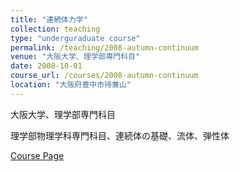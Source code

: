 ```yaml
---
title: "連続体力学"
collection: teaching
type: "underguraduate course"
permalink: /teaching/2008-autumn-continuum
venue: "大阪大学、理学部専門科目"
date: 2008-10-01
course_url: /courses/2008-autumn-continuum
location: "大阪府豊中市待兼山"
---
```


大阪大学、理学部専門科目

理学部物理学科専門科目、連続体の基礎、流体、弾性体


<a href='https://stsykw.github.io/courses/2008-autumn-continuum'>Course Page</a>
